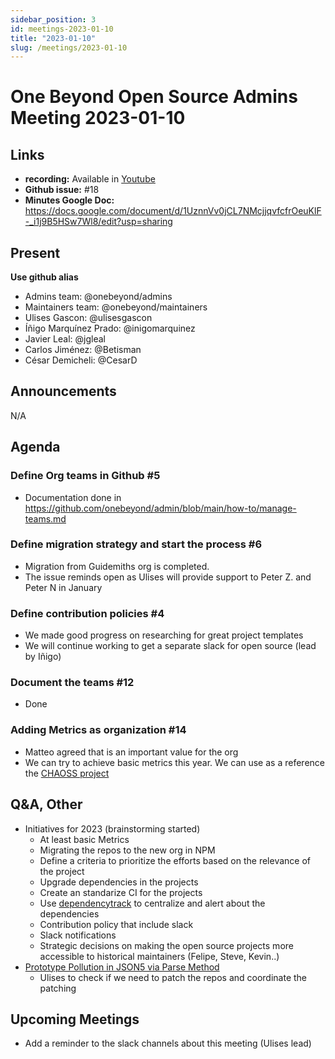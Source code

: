 ```yaml
---
sidebar_position: 3
id: meetings-2023-01-10  
title: "2023-01-10"
slug: /meetings/2023-01-10
---
```


# One Beyond Open Source Admins Meeting 2023-01-10  

## Links
* **recording:** Available in [Youtube](https://www.youtube.com/watch?v=H_7vJErSWmo)
* **Github issue:** #18 
* **Minutes Google Doc:** 
https://docs.google.com/document/d/1UznnVv0jCL7NMcjjqvfcfrOeuKlF-_i1j9B5HSw7Wl8/edit?usp=sharing

## Present
__Use github alias__
* Admins team: @onebeyond/admins
* Maintainers team: @onebeyond/maintainers
* Ulises Gascon: @ulisesgascon
* Íñigo Marquínez Prado: @inigomarquinez
* Javier Leal: @jgleal
* Carlos Jiménez: @Betisman
* César Demicheli: @CesarD

## Announcements

N/A

## Agenda


### Define Org teams in Github #5
- Documentation done in https://github.com/onebeyond/admin/blob/main/how-to/manage-teams.md

### Define migration strategy and start the process #6
- Migration from Guidemiths org is completed.
- The issue reminds open as Ulises will provide support to Peter Z. and Peter N in January

### Define contribution policies #4
- We made good progress on researching for great project templates
- We will continue working to get a separate slack for open source (lead by Iñigo)


### Document the teams #12
- Done

### Adding Metrics as organization #14
- Matteo agreed that is an important value for the org
- We can try to achieve basic metrics this year. We can use as a reference the [CHAOSS project](https://chaoss.community/)

## Q&A, Other
- Initiatives for 2023 (brainstorming started)
  - At least basic Metrics
  - Migrating the repos to the new org in NPM
  - Define a criteria to prioritize the efforts based on the relevance of the project
  - Upgrade dependencies in the projects
  - Create an standarize CI for the projects
  - Use [dependencytrack](https://dependencytrack.org/) to centralize and alert about the dependencies
  - Contribution policy that include slack
  - Slack notifications
  - Strategic decisions on making the open source projects more accessible to historical maintainers (Felipe, Steve, Kevin..)
- [Prototype Pollution in JSON5 via Parse Method](https://github.com/advisories/GHSA-9c47-m6qq-7p4h)
  - Ulises to check if we need to patch the repos and coordinate the patching


## Upcoming Meetings
- Add a reminder to the slack channels about this meeting (Ulises lead)
